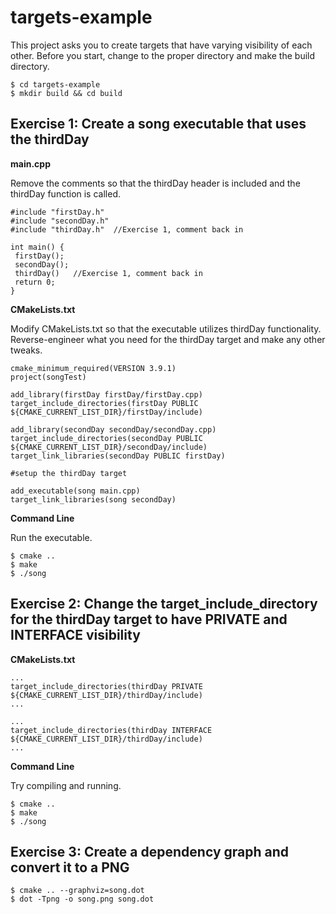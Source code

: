 # targets-example
This project asks you to create targets that have varying visibility of each other. Before you start, change to the proper directory and make the build directory.
   ```
   $ cd targets-example
   $ mkdir build && cd build
   ```
   
## Exercise 1: Create a song executable that uses the thirdDay

**main.cpp**

Remove the comments so that the thirdDay header is included and the thirdDay function is called.
   ```
#include "firstDay.h"
#include "secondDay.h"
#include "thirdDay.h"  //Exercise 1, comment back in

int main() {
	firstDay();
	secondDay();
	thirdDay()   //Exercise 1, comment back in 
	return 0;
}
   ```

**CMakeLists.txt**

Modify CMakeLists.txt so that the executable utilizes thirdDay functionality. Reverse-engineer what you need for the thirdDay target and make any other tweaks.
   ```
   cmake_minimum_required(VERSION 3.9.1)
   project(songTest)

   add_library(firstDay firstDay/firstDay.cpp)
   target_include_directories(firstDay PUBLIC ${CMAKE_CURRENT_LIST_DIR}/firstDay/include)

   add_library(secondDay secondDay/secondDay.cpp)
   target_include_directories(secondDay PUBLIC ${CMAKE_CURRENT_LIST_DIR}/secondDay/include)
   target_link_libraries(secondDay PUBLIC firstDay)

   #setup the thirdDay target

   add_executable(song main.cpp)
   target_link_libraries(song secondDay)
   ```

**Command Line**

Run the executable.
   ```
   $ cmake ..
   $ make
   $ ./song
   ```

## Exercise 2: Change the target_include_directory for the thirdDay target to have PRIVATE and INTERFACE visibility

**CMakeLists.txt**

   ```
   ...
   target_include_directories(thirdDay PRIVATE ${CMAKE_CURRENT_LIST_DIR}/thirdDay/include)
   ...
   ```
   ```
   ...
   target_include_directories(thirdDay INTERFACE ${CMAKE_CURRENT_LIST_DIR}/thirdDay/include)
   ...
   ```

**Command Line**

Try compiling and running.
   ```
   $ cmake ..
   $ make
   $ ./song
   ```

## Exercise 3: Create a dependency graph and convert it to a PNG
   ```
   $ cmake .. --graphviz=song.dot
   $ dot -Tpng -o song.png song.dot
   ```
